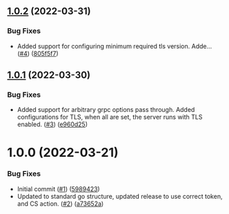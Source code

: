 ## [1.0.2](https://github.com/catalystsquad/grpc-base-go/compare/v1.0.1...v1.0.2) (2022-03-31)


### Bug Fixes

* Added support for configuring minimum required tls version. Adde… ([#4](https://github.com/catalystsquad/grpc-base-go/issues/4)) ([805f5f7](https://github.com/catalystsquad/grpc-base-go/commit/805f5f7e45989e28dd937dfee15c9b4f8cfb402a))

## [1.0.1](https://github.com/catalystsquad/grpc-base-go/compare/v1.0.0...v1.0.1) (2022-03-30)


### Bug Fixes

* Added support for arbitrary grpc options pass through. Added configurations for TLS, when all are set, the server runs with TLS enabled. ([#3](https://github.com/catalystsquad/grpc-base-go/issues/3)) ([e960d25](https://github.com/catalystsquad/grpc-base-go/commit/e960d252f56968448aeb0478b97f6ed07e2858c7))

# 1.0.0 (2022-03-21)


### Bug Fixes

* Initial commit ([#1](https://github.com/catalystsquad/grpc-base-go/issues/1)) ([5989423](https://github.com/catalystsquad/grpc-base-go/commit/59894235b8eed58d6223cafdd9ffe2102a2feaff))
* Updated to standard go structure, updated release to use correct token, and CS action. ([#2](https://github.com/catalystsquad/grpc-base-go/issues/2)) ([a73652a](https://github.com/catalystsquad/grpc-base-go/commit/a73652a1e9c76aa6d5ce05f822d2f8d3c7093929))
